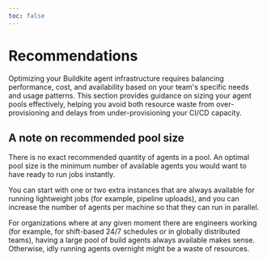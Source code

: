 ```yaml
---
toc: false
---
```


# Recommendations

Optimizing your Buildkite agent infrastructure requires balancing performance, cost, and availability based on your team's specific needs and usage patterns. This section provides guidance on sizing your agent pools effectively, helping you avoid both resource waste from over-provisioning and delays from under-provisioning your CI/CD capacity.

## A note on recommended pool size

There is no exact recommended quantity of agents in a pool. An optimal pool size is the minimum number of available agents you would want to have ready to run jobs instantly.

You can start with one or two extra instances that are always available for running lightweight jobs (for example, pipeline uploads), and you can increase the number of agents per machine so that they can run in parallel.

For organizations where at any given moment there are engineers working (for example, for shift-based 24/7 schedules or in globally distributed teams), having a large pool of build agents always available makes sense. Otherwise, idly running agents overnight might be a waste of resources.
